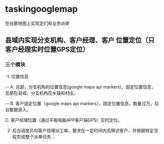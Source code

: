 # taskingooglemap
在谷歌地图上实现定们和业务派单

## 县域内实现分支机构、客户经理、客户 位置定位（只客户经理实时位置GPS定位）

### 三个模块

-1. 位置信息

 -- A. 总部，分支机构的位置信息(google maps api markers)，固定位置信息，总部在县城，分支机构在乡镇和村庄。

 -- B. 客户固定位置（google maps api markers），固定位置信息，数量过万，后台数据录入。

  C. 客户经理位置（通过平板电脑APP客户端GPS）实时定位。

2. 后台调度员向客户经理派工单，要求在一定时间内去拜访客户，并根据特定流程完成整个派单任务；

